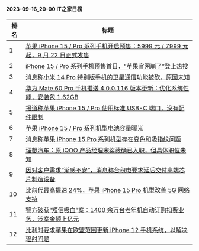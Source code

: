 #### 2023-09-16_20-00  IT之家日榜

| 排名 | 标题|
| --- | ---|
| 1 | [苹果 iPhone 15 / Pro 系列手机开启预售：5999 元 / 7999 元起，9 月 22 日正式发售](https://www.ithome.com/0/719/469.htm) |
| 2 | [iPhone 15 / Pro 系列手机预售首日，“苹果官网崩了”登上热搜](https://www.ithome.com/0/719/481.htm) |
| 3 | [消息称小米 14 Pro 特别版手机的卫星通信功能被砍，原因未知](https://www.ithome.com/0/719/491.htm) |
| 4 | [华为 Mate 60 Pro 手机推送 4.0.0.116 版本更新：优化系统性能，安装包 1.62GB](https://www.ithome.com/0/719/499.htm) |
| 5 | [报道称苹果 iPhone 15 / Pro 使用标准 USB-C 端口，没有配件限制](https://www.ithome.com/0/719/506.htm) |
| 6 | [苹果 iPhone 15 / Pro 系列机型电池容量曝光](https://www.ithome.com/0/719/503.htm) |
| 7 | [消息称苹果 iPhone 15 Pro 系列机型存在变色和吸指纹问题](https://www.ithome.com/0/719/556.htm) |
| 8 | [理想汽车：原 iQOO 产品经理宋紫薇确已入职，但具体职位未知](https://www.ithome.com/0/719/566.htm) |
| 9 | [因对客户需求“渐感不安”，消息称台积电要求延后交付高端芯片制造设备](https://www.ithome.com/0/719/538.htm) |
| 10 | [比前代最高提速 24%，苹果 iPhone 15 Pro 机型改善 5G 网络支持](https://www.ithome.com/0/719/507.htm) |
| 11 | [警方破获“短信吸血”案：1400 余万台老年机自动订购扣费业务，涉案金额上亿元](https://www.ithome.com/0/719/489.htm) |
| 12 | [比利时要求苹果在欧盟范围更新 iPhone 12 手机系统，以解决辐射问题](https://www.ithome.com/0/719/494.htm) |
